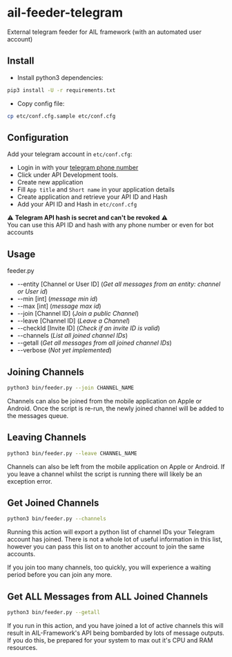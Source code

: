 # ail-feeder-telegram
External telegram feeder for AIL framework (with an automated user account)

## Install

- Install python3 dependencies:
```bash
pip3 install -U -r requirements.txt
```

- Copy config file:
```bash
cp etc/conf.cfg.sample etc/conf.cfg
```

## Configuration

Add your telegram account in `etc/conf.cfg`:
  - Login in with your [telegram phone number](https://my.telegram.org/auth)
  - Click under API Development tools.
  - Create new application
  - Fill `App title` and `Short name` in your application details
  - Create application and retrieve your API ID and Hash
  - Add your API ID and Hash in `etc/conf.cfg`


 :warning: **Telegram API hash is secret and can't be revoked** :warning:  
You can use this API ID and hash with any phone number or even for bot accounts


## Usage

feeder.py
* --entity [Channel or User ID] (_Get all messages from an entity: channel or User id_)
* --min [int] (_message min id_)
* --max [int] (_message max id_)
* --join [Channel ID] (_Join a public Channel_)
* --leave [Channel ID] (_Leave a Channel_)
* --checkId [Invite ID] (_Check if an invite ID is valid_)
* --channels (_List all joined channel IDs_)
* --getall (_Get all messages from all joined channel IDs_)
* --verbose (_Not yet implemented_)

## Joining Channels
```bash
python3 bin/feeder.py --join CHANNEL_NAME 
```
Channels can also be joined from the mobile application on Apple or Android.
Once the script is re-run, the newly joined channel will be added to the messages queue.

## Leaving Channels
```bash
python3 bin/feeder.py --leave CHANNEL_NAME 
```
Channels can also be left from the mobile application on Apple or Android.
If you leave a channel whilst the script is running there will likely be an exception error.

## Get Joined Channels
```bash
python3 bin/feeder.py --channels 
```
Running this action will export a python list of channel IDs your Telegram account has joined.
There is not a whole lot of useful information in this list, however you can pass this list on to
another account to join the same accounts.

If you join too many channels, too quickly, you will experience a waiting period before you can join any more.

## Get ALL Messages from ALL Joined Channels
```bash
python3 bin/feeder.py --getall 
```
If you run in this action, and you have joined a lot of active channels
this will result in AIL-Framework's API being bombarded by lots of message outputs.
If you do this, be prepared for your system to max out it's CPU and RAM resources.
